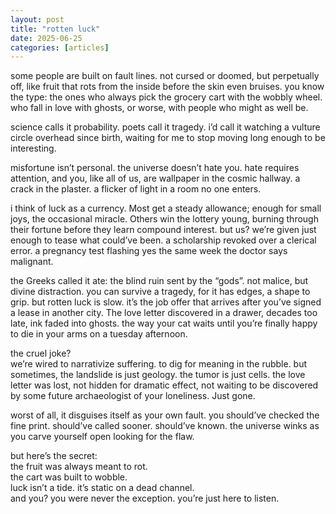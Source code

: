 ```yaml
---
layout: post
title: "rotten luck"
date: 2025-06-25
categories: [articles]
---
```


some people are built on fault lines. not cursed or doomed, but perpetually off, like fruit that rots from the inside before the skin even bruises. you know the type: the ones who always pick the grocery cart with the wobbly wheel. who fall in love with ghosts, or worse, with people who might as well be.  

science calls it probability. poets call it tragedy. i’d call it watching a vulture circle overhead since birth, waiting for me to stop moving long enough to be interesting.  

misfortune isn’t personal. the universe doesn’t hate you. hate requires attention, and you, like all of us, are wallpaper in the cosmic hallway. a crack in the plaster. a flicker of light in a room no one enters. 

i think of luck as a currency. Most get a steady allowance; enough for small joys, the occasional miracle. Others win the lottery young, burning through their fortune before they learn compound interest. but us? we’re given just enough to tease what could’ve been. a scholarship revoked over a clerical error. a pregnancy test flashing yes the same week the doctor says malignant. 

the Greeks called it ate: the blind ruin sent by the “gods”. not malice, but divine distraction. you can survive a tragedy, for it has edges, a shape to grip. but rotten luck is slow. it’s the job offer that arrives after you’ve signed a lease in another city. The love letter discovered in a drawer, decades too late, ink faded into ghosts. the way your cat waits until you’re finally happy to die in your arms on a tuesday afternoon.  

the cruel joke?  
we’re wired to narrativize suffering. to dig for meaning in the rubble. but sometimes, the landslide is just geology. the tumor is just cells. the love letter was lost, not hidden for dramatic effect, not waiting to be discovered by some future archaeologist of your loneliness. Just gone.  

worst of all, it disguises itself as your own fault. you should’ve checked the fine print. should’ve called sooner. should’ve known. the universe winks as you carve yourself open looking for the flaw.  

but here’s the secret:  
the fruit was always meant to rot.  
the cart was built to wobble.  
luck isn’t a tide. it’s static on a dead channel.  
and you? you were never the exception. you’re just here to listen.
